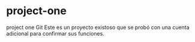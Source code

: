 # project-one
project one Git
Este es un proyecto existoso que se probó con una cuenta adicional para confirmar sus funciones.
